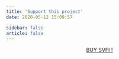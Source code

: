 ```yaml
---
title: 'Support this project'
date: 2020-05-12 15:09:57

sidebar: false
article: false
---
```





<p align="center">
  <a class="become-sponsor" href="https://store.steampowered.com/app/1692080/SVFI/">BUY SVFI !</a>
</p>
